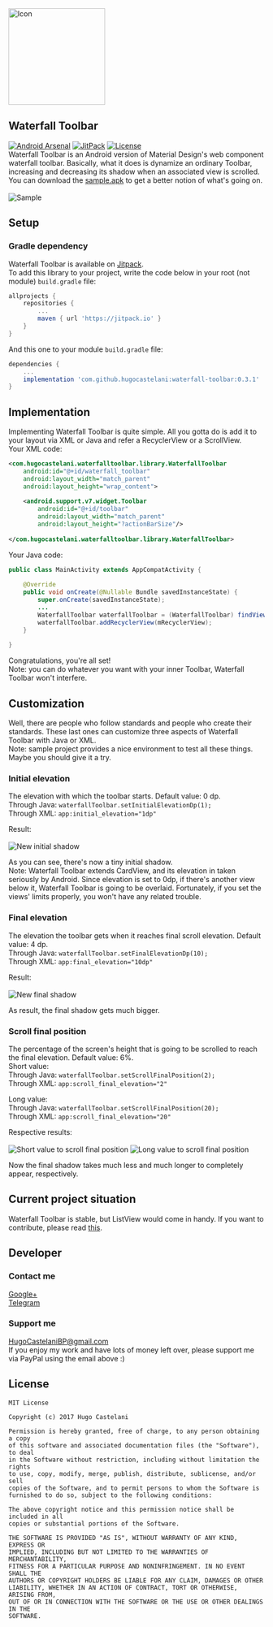 <img src="/.github/icon.png" width="190px" alt="Icon"/>

## Waterfall Toolbar
[![Android Arsenal](https://img.shields.io/badge/Android%20Arsenal-Waterfall%20Toolbar-brightgreen.svg)](https://android-arsenal.com/details/1/6232)
[![JitPack](https://jitpack.io/v/hugocastelani/waterfall-toolbar.svg)](https://jitpack.io/#hugocastelani/waterfall-toolbar)
[![License](https://img.shields.io/github/license/hugocastelani/waterfall-toolbar.svg)](https://github.com/hugocastelani/waterfall-toolbar/blob/master/LICENSE)<br>
Waterfall Toolbar is an Android version of Material Design's web component waterfall toolbar. Basically, what it does is dynamize an ordinary Toolbar, increasing and decreasing its shadow when an associated view is scrolled.<br>
You can download the <a href="https://raw.githubusercontent.com/hugocastelani/waterfall-toolbar/master/sample.apk">sample.apk</a> to get a better notion of what's going on.<br><br>
<img src="/.github/sample.gif" alt="Sample"/>

## Setup
### Gradle dependency
Waterfall Toolbar is available on <a href="https://jitpack.io/#hugocastelani/waterfall-toolbar">Jitpack</a>.<br>
To add this library to your project, write the code below in your root (not module) ``build.gradle`` file:
```gradle
allprojects {
    repositories {
        ...
        maven { url 'https://jitpack.io' }
    }
}
 ```

And this one to your module `build.gradle` file:
``` gradle
dependencies {
    ...
    implementation 'com.github.hugocastelani:waterfall-toolbar:0.3.1'
}
```

## Implementation
Implementing Waterfall Toolbar is quite simple. All you gotta do is add it to your layout via XML or Java and refer a RecyclerView or a ScrollView.<br>
Your XML code: 
```xml
<com.hugocastelani.waterfalltoolbar.library.WaterfallToolbar
    android:id="@+id/waterfall_toolbar"
    android:layout_width="match_parent"
    android:layout_height="wrap_content">
    
    <android.support.v7.widget.Toolbar
        android:id="@+id/toolbar"
        android:layout_width="match_parent"
        android:layout_height="?actionBarSize"/>
        
</com.hugocastelani.waterfalltoolbar.library.WaterfallToolbar>
```

Your Java code:
```java
public class MainActivity extends AppCompatActivity {
 
    @Override
    public void onCreate(@Nullable Bundle savedInstanceState) {
        super.onCreate(savedInstanceState);
        ...
        WaterfallToolbar waterfallToolbar = (WaterfallToolbar) findViewById(R.id.waterfall_toolbar);
        waterfallToolbar.addRecyclerView(mRecyclerView);
    }
    
}
```

Congratulations, you're all set!<br>
Note: you can do whatever you want with your inner Toolbar, Waterfall Toolbar won't interfere.

## Customization
Well, there are people who follow standards and people who create their standards. These last ones can customize three aspects of Waterfall Toolbar with Java or XML.<br>
Note: sample project provides a nice environment to test all these things. Maybe you should give it a try.  

### Initial elevation
The elevation with which the toolbar starts. Default value: 0 dp.<br>
Through Java: `waterfallToolbar.setInitialElevationDp(1);`<br>
Through XML: `app:initial_elevation="1dp"`

Result:<br><br>
<img src="/.github/initial.gif" alt="New initial shadow"/>

As you can see, there's now a tiny initial shadow.<br>
Note: Waterfall Toolbar extends CardView, and its elevation in taken seriously by Android. Since elevation is set to 0dp, if there's another view below it, Waterfall Toolbar is going to be overlaid. Fortunately, if you set the views' limits properly, you won't have any related trouble.  

### Final elevation
The elevation the toolbar gets when it reaches final scroll elevation. Default value: 4 dp.<br>
Through Java: `waterfallToolbar.setFinalElevationDp(10);`<br>
Through XML: `app:final_elevation="10dp"`

Result:<br><br>
<img src="/.github/final.gif" alt="New final shadow"/>

As result, the final shadow gets much bigger.

### Scroll final position
The percentage of the screen's height that is going to be scrolled to reach the final elevation. Default value: 6%.<br>
Short value:<br>
Through Java: `waterfallToolbar.setScrollFinalPosition(2);`<br>
Through XML: `app:scroll_final_elevation="2"`

Long value:<br>
Through Java: `waterfallToolbar.setScrollFinalPosition(20);`<br>
Through XML: `app:scroll_final_elevation="20"`

Respective results:<br><br>
<img src="/.github/short.gif" alt="Short value to scroll final position"/>
<img src="/.github/long.gif" alt="Long value to scroll final position"/>

Now the final shadow takes much less and much longer to completely appear, respectively.

## Current project situation
Waterfall Toolbar is stable, but ListView would come in handy. If you want to contribute, please read <a href="https://github.com/HugoCastelani/waterfall-toolbar/issues/2">this</a>.

## Developer
### Contact me
<a href="https://plus.google.com/+HugoCastelaniBP">Google+</a><br>
<a href="https://t.me/HugoCastelani">Telegram</a>

### Support me
HugoCastelaniBP@gmail.com<br>
If you enjoy my work and have lots of money left over, please support me via PayPal using the email above :)<br>

## License
    MIT License
     
    Copyright (c) 2017 Hugo Castelani
     
    Permission is hereby granted, free of charge, to any person obtaining a copy
    of this software and associated documentation files (the "Software"), to deal
    in the Software without restriction, including without limitation the rights
    to use, copy, modify, merge, publish, distribute, sublicense, and/or sell
    copies of the Software, and to permit persons to whom the Software is
    furnished to do so, subject to the following conditions:
     
    The above copyright notice and this permission notice shall be included in all
    copies or substantial portions of the Software.
     
    THE SOFTWARE IS PROVIDED "AS IS", WITHOUT WARRANTY OF ANY KIND, EXPRESS OR
    IMPLIED, INCLUDING BUT NOT LIMITED TO THE WARRANTIES OF MERCHANTABILITY,
    FITNESS FOR A PARTICULAR PURPOSE AND NONINFRINGEMENT. IN NO EVENT SHALL THE
    AUTHORS OR COPYRIGHT HOLDERS BE LIABLE FOR ANY CLAIM, DAMAGES OR OTHER
    LIABILITY, WHETHER IN AN ACTION OF CONTRACT, TORT OR OTHERWISE, ARISING FROM,
    OUT OF OR IN CONNECTION WITH THE SOFTWARE OR THE USE OR OTHER DEALINGS IN THE
    SOFTWARE.
